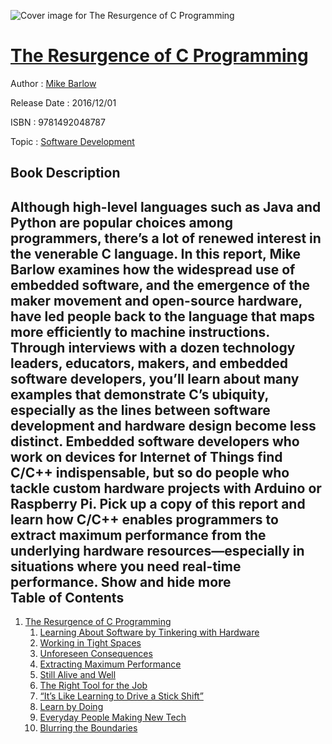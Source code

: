 ![Cover image for The Resurgence of C Programming](https://imgdetail.ebookreading.net/cover/cover/software_development/EB9781492048787.jpg)

[The Resurgence of C Programming](https://ebookreading.net/view/book/The+Resurgence+of+C+Programming-EB9781492048787_1.html "The Resurgence of C Programming")
====================================================================================================================

Author : [Mike Barlow](https://ebookreading.net/search/author/Mike+Barlow)

Release Date : 2016/12/01

ISBN : 9781492048787

Topic : [Software Development](https://ebookreading.net/search/category/software-development)

Book Description
-----------------

 Although high-level languages such as Java and Python are popular choices among programmers, there’s a lot of renewed interest in the venerable C language. In this report, Mike Barlow examines how the widespread use of embedded software, and the emergence of the maker movement and open-source hardware, have led people back to the language that maps more efficiently to machine instructions.
Through interviews with a dozen technology leaders, educators, makers, and embedded software developers, you’ll learn about many examples that demonstrate C’s ubiquity, especially as the lines between software development and hardware design become less distinct. Embedded software developers who work on devices for Internet of Things find C/C++ indispensable, but so do people who tackle custom hardware projects with Arduino or Raspberry Pi.
Pick up a copy of this report and learn how C/C++ enables programmers to extract maximum performance from the underlying hardware resources—especially in situations where you need real-time performance.
        Show and hide more                
Table of Contents
-----------------

1. [The Resurgence of C Programming](https://ebookreading.net/view/book/The+Resurgence+of+C+Programming-EB9781492048787_5.html#idm140032456294432)
    1. [Learning About Software by Tinkering with Hardware](https://ebookreading.net/view/book/The+Resurgence+of+C+Programming-EB9781492048787_5.html#idm140032453089456)
    1. [Working in Tight Spaces](https://ebookreading.net/view/book/The+Resurgence+of+C+Programming-EB9781492048787_5.html#idm140032453049568)
    1. [Unforeseen Consequences](https://ebookreading.net/view/book/The+Resurgence+of+C+Programming-EB9781492048787_5.html#idm140032453044768)
    1. [Extracting Maximum Performance](https://ebookreading.net/view/book/The+Resurgence+of+C+Programming-EB9781492048787_5.html#idm140032453040272)
    1. [Still Alive and Well](https://ebookreading.net/view/book/The+Resurgence+of+C+Programming-EB9781492048787_5.html#idm140032453032352)
    1. [The Right Tool for the Job](https://ebookreading.net/view/book/The+Resurgence+of+C+Programming-EB9781492048787_5.html#idm140032453026144)
    1. [“It’s Like Learning to Drive a Stick Shift”](https://ebookreading.net/view/book/The+Resurgence+of+C+Programming-EB9781492048787_5.html#idm140032453018224)
    1. [Learn by Doing](https://ebookreading.net/view/book/The+Resurgence+of+C+Programming-EB9781492048787_5.html#idm140032453013072)
    1. [Everyday People Making New Tech](https://ebookreading.net/view/book/The+Resurgence+of+C+Programming-EB9781492048787_5.html#idm140032453005024)
    1. [Blurring the Boundaries](https://ebookreading.net/view/book/The+Resurgence+of+C+Programming-EB9781492048787_5.html#idm140032453004400)
